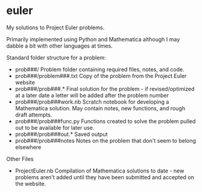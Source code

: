 euler
=====

My solutions to Project Euler problems.

Primarily implemented using Python and Mathematica although I may dabble a bit with other languages at times.

Standard folder structure for a problem:
  - prob###/                    Problem folder containing required files, notes, and code.
  - prob###/problem###.txt      Copy of the problem from the Project Euler website
  - prob###/prob###.*           Final solution for the problem - if revised/optimized at a later date a letter will be added after the problem number
  - prob###/prob###work.nb      Scratch notebook for developing a Mathematica solution. May contain notes, new functions, and rough draft attempts.
  - prob###/prob###func.py		Functions created to solve the problem pulled out to be available for later use.
  - prob###/prob###out.*			Saved output
  - prob###/prob###notes		Notes on the problem that don't seem to belong elsewhere

Other Files
  - ProjectEuler.nb             Compilation of Mathematica solutions to date - new problems aren't added until they have been submitted and accepted on the website.
